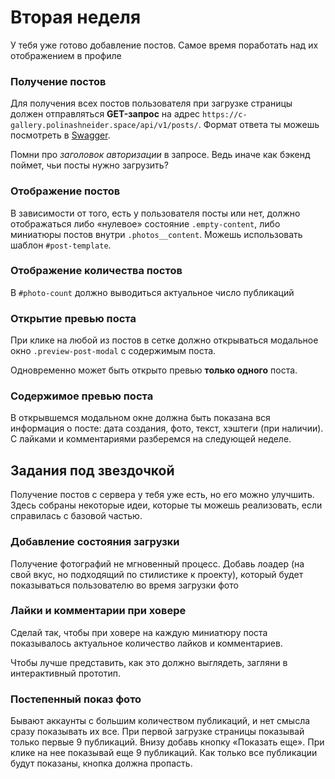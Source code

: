 # Вторая неделя

У тебя уже готово добавление постов. Самое время поработать над их отображением в профиле

### Получение постов

Для получения всех постов пользователя при загрузке страницы должен отправляться **GET-запрос** на адрес `https://c-gallery.polinashneider.space/api/v1/posts/`. Формат ответа ты можешь посмотреть в [Swagger](https://c-gallery.polinashneider.space/swagger/).

Помни про _заголовок авторизации_ в запросе. Ведь иначе как бэкенд поймет, чьи посты нужно загрузить?

### Отображение постов

В зависимости от того, есть у пользователя посты или нет, должно отображаться либо «нулевое» состояние `.empty-content`, либо миниатюры постов внутри `.photos__content`. Можешь использовать шаблон `#post-template`.

### Отображение количества постов

В `#photo-count` должно выводиться актуальное число публикаций

### Открытие превью поста

При клике на любой из постов в сетке должно открываться модальное окно `.preview-post-modal` с содержимым поста.

Одновременно может быть открыто превью **только одного** поста.

### Содержимое превью поста

В открывшемся модальном окне должна быть показана вся информация о посте: дата создания, фото, текст, хэштеги (при наличии). С лайками и комментариями разберемся на следующей неделе.

## Задания под звездочкой

Получение постов с сервера у тебя уже есть, но его можно улучшить. Здесь собраны некоторые идеи, которые ты можешь реализовать, если справилась с базовой частью.

### Добавление состояния загрузки

Получение фотографий не мгновенный процесс. Добавь лоадер (на свой вкус, но подходящий по стилистике к проекту), который будет показываться пользователю во время загрузки фото

### Лайки и комментарии при ховере

Сделай так, чтобы при ховере на каждую миниатюру поста показывалось актуальное количество лайков и комментариев.

Чтобы лучше представить, как это должно выглядеть, загляни в интерактивный прототип.

### Постепенный показ фото

Бывают аккаунты с большим количеством публикаций, и нет смысла сразу показывать их все. При первой загрузке страницы показывай только первые 9 публикаций. Внизу добавь кнопку «Показать еще». При клике на нее показывай еще 9 публикаций. Как только все публикации будут показаны, кнопка должна пропасть.
